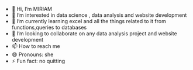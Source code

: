 - 👋 Hi, I’m MIRIAM
- 👀 I’m interested in data science , data analysis and website development
- 🌱 I’m currently learning excel and all the things related to it from functions,queries to databases
- 💞️ I’m looking to collaborate on any data analysis project and website development
- 📫 How to reach me
- 😄 Pronouns: she
- ⚡ Fun fact: no quitting

<!---
Mirieboo/Mirieboo is a ✨ special ✨ repository because its `README.md` (this file) appears on your GitHub profile.
You can click the Preview link to take a look at your changes.
--->
